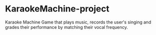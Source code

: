 # KaraokeMachine-project
Karaoke Machine Game that plays music, records the user's singing and grades their performance by matching their vocal frequency. 
